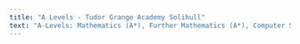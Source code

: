 ```yaml
---
title: "A Levels - Tudor Grange Academy Solihull"
text: "A-Levels: Mathematics (A*), Further Mathematics (A*), Computer Science (A*) and Physics (A)"
---
```

